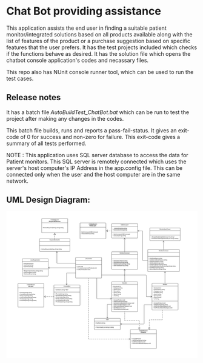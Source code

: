 # Chat Bot providing assistance

This application assists the end user in finding a suitable patient monitor/integrated solutions based on all products available along with the list of features of the product or a purchase suggestion based on specific features that the user prefers.
It has the test projects included which checks if the functions behave as desired. 
It has the solution file which opens the chatbot console application's codes and necassary files.

This repo also has NUnit console runner tool, which can be used to run the test cases.


## Release notes

It has a batch file *AutoBuildTest_ChatBot.bat* which can be run to test the project after making any changes in the codes.

This batch file builds, runs and reports a pass-fail-status. It gives an exit-code of 0 for success and non-zero for failure. This exit-code gives a summary of all tests performed.

NOTE : This application uses SQL server database to access the data for Patient monitors. This SQL server is remotely connected which uses the server's host computer's IP Address in the app.config file. This can be connected only when the user and the host computer are in the same network.

  
## UML Design Diagram:
![alt-text](https://github.com/gautamvr/ChatBot_HealthCareAssistance/blob/master/ChatBotDesignNew.png)
